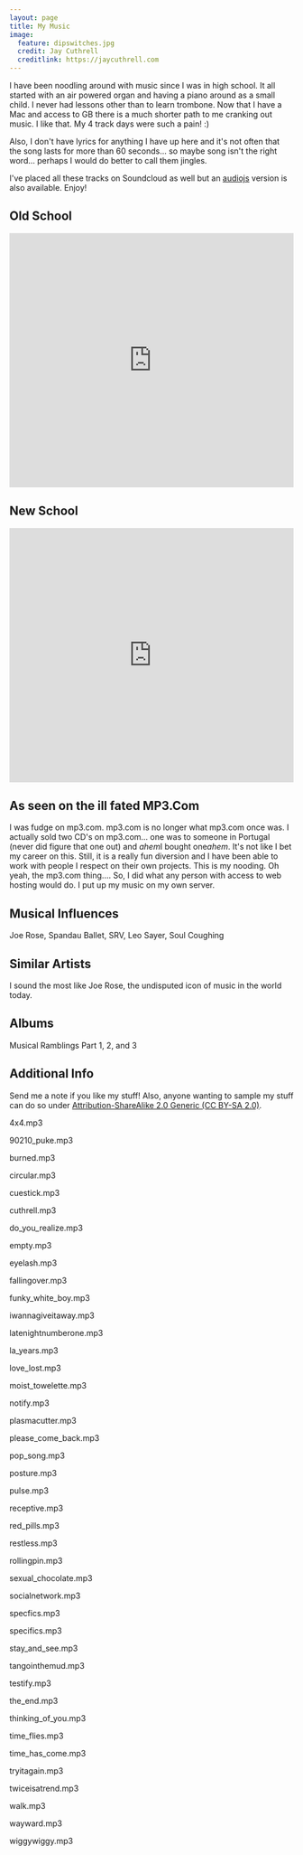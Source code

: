 ```yaml
---
layout: page
title: My Music
image:
  feature: dipswitches.jpg
  credit: Jay Cuthrell
  creditlink: https://jaycuthrell.com
---
```


I have been noodling around with music since I was in high school. It all started with an air powered organ and having a piano around as a small child. I never had lessons other than to learn trombone. Now that I have a Mac and access to GB there is a much shorter path to me cranking out music. I like that. My 4 track days were such a pain! :)

Also, I don't have lyrics for anything I have up here and it's not often that the song lasts for more than 60 seconds... so maybe song isn't the right word... perhaps I would do better to call them jingles.

I've placed all these tracks on Soundcloud as well but an [audiojs][42cf1189] version is also available. Enjoy!

  [42cf1189]: https://github.com/kolber/audiojs "audiojs"

## Old School

<iframe width="100%" height="450" scrolling="no" frameborder="no" src="http://w.soundcloud.com/player/?url=http%3A%2F%2Fapi.soundcloud.com%2Fplaylists%2F1248798&amp;auto_play=false&amp;show_artwork=true&amp;color=ff7700"></iframe>

## New School

<iframe width="100%" height="450" scrolling="no" frameborder="no" src="http://w.soundcloud.com/player/?url=http%3A%2F%2Fapi.soundcloud.com%2Fplaylists%2F1104704&amp;auto_play=false&amp;show_artwork=true&amp;color=ff7700"></iframe>

## As seen on the ill fated MP3.Com

I was fudge on mp3.com. mp3.com is no longer what mp3.com once was. I actually sold two CD's on mp3.com... one was to someone in Portugal (never did figure that one out) and *ahem*I bought one*ahem*. It's not like I bet my career on this. Still, it is a really fun diversion and I have been able to work with people I respect on their own projects. This is my nooding. Oh yeah, the mp3.com thing.... So, I did what any person with access to web hosting would do. I put up my music on my own server.


## Musical Influences

Joe Rose, Spandau Ballet, SRV, Leo Sayer, Soul Coughing

## Similar Artists

I sound the most like Joe Rose, the undisputed icon of music in the world today.

## Albums

Musical Ramblings Part 1, 2, and 3

## Additional Info

Send me a note if you like my stuff! Also, anyone wanting to sample my stuff can do so under [Attribution-ShareAlike 2.0 Generic (CC BY-SA 2.0)](http://creativecommons.org/licenses/by-sa/2.0/).

<script src="audio.min.js"></script>
<script>
   audiojs.events.ready(function() {
     var as = audiojs.createAll();
   });
 </script>

 4x4.mp3 <audio src="http://cuthrell.com/mp3/4x4.mp3" preload="auto">


 90210_puke.mp3 <audio src="http://cuthrell.com/mp3/90210_puke.mp3" preload="auto">


 burned.mp3 <audio src="http://cuthrell.com/mp3/burned.mp3" preload="auto">


 circular.mp3 <audio src="http://cuthrell.com/mp3/circular.mp3" preload="auto">


 cuestick.mp3 <audio src="http://cuthrell.com/mp3/cuestick.mp3" preload="auto">


 cuthrell.mp3 <audio src="http://cuthrell.com/mp3/cuthrell.mp3" preload="auto">


 do_you_realize.mp3 <audio src="http://cuthrell.com/mp3/do_you_realize.mp3" preload="auto">


 empty.mp3 <audio src="http://cuthrell.com/mp3/empty.mp3" preload="auto">


 eyelash.mp3 <audio src="http://cuthrell.com/mp3/eyelash.mp3" preload="auto">


 fallingover.mp3 <audio src="http://cuthrell.com/mp3/fallingover.mp3" preload="auto">


 funky_white_boy.mp3 <audio src="http://cuthrell.com/mp3/funky_white_boy.mp3" preload="auto">


 iwannagiveitaway.mp3 <audio src="http://cuthrell.com/mp3/iwannagiveitaway.mp3" preload="auto">


 latenightnumberone.mp3 <audio src="http://cuthrell.com/mp3/latenightnumberone.mp3" preload="auto">


 la_years.mp3 <audio src="http://cuthrell.com/mp3/la_years.mp3" preload="auto">


 love_lost.mp3 <audio src="http://cuthrell.com/mp3/love_lost.mp3" preload="auto">


 moist_towelette.mp3 <audio src="http://cuthrell.com/mp3/moist_towelette.mp3" preload="auto">


 notify.mp3 <audio src="http://cuthrell.com/mp3/notify.mp3" preload="auto">


 plasmacutter.mp3 <audio src="http://cuthrell.com/mp3/plasmacutter.mp3" preload="auto">


 please_come_back.mp3 <audio src="http://cuthrell.com/mp3/please_come_back.mp3" preload="auto">


 pop_song.mp3 <audio src="http://cuthrell.com/mp3/pop_song.mp3" preload="auto">


 posture.mp3 <audio src="http://cuthrell.com/mp3/posture.mp3" preload="auto">


 pulse.mp3 <audio src="http://cuthrell.com/mp3/pulse.mp3" preload="auto">


 receptive.mp3 <audio src="http://cuthrell.com/mp3/receptive.mp3" preload="auto">


 red_pills.mp3 <audio src="http://cuthrell.com/mp3/red_pills.mp3" preload="auto">


 restless.mp3 <audio src="http://cuthrell.com/mp3/restless.mp3" preload="auto">


 rollingpin.mp3 <audio src="http://cuthrell.com/mp3/rollingpin.mp3" preload="auto">


 sexual_chocolate.mp3 <audio src="http://cuthrell.com/mp3/sexual_chocolate.mp3" preload="auto">


 socialnetwork.mp3 <audio src="http://cuthrell.com/mp3/socialnetwork.mp3" preload="auto">


 specfics.mp3 <audio src="http://cuthrell.com/mp3/specfics.mp3" preload="auto">


 specifics.mp3 <audio src="http://cuthrell.com/mp3/specifics.mp3" preload="auto">


 stay_and_see.mp3 <audio src="http://cuthrell.com/mp3/stay_and_see.mp3" preload="auto">


 tangointhemud.mp3 <audio src="http://cuthrell.com/mp3/tangointhemud.mp3" preload="auto">


 testify.mp3 <audio src="http://cuthrell.com/mp3/testify.mp3" preload="auto">


 the_end.mp3 <audio src="http://cuthrell.com/mp3/the_end.mp3" preload="auto">


 thinking_of_you.mp3 <audio src="http://cuthrell.com/mp3/thinking_of_you.mp3" preload="auto">


 time_flies.mp3 <audio src="http://cuthrell.com/mp3/time_flies.mp3" preload="auto">


 time_has_come.mp3 <audio src="http://cuthrell.com/mp3/time_has_come.mp3" preload="auto">


 tryitagain.mp3 <audio src="http://cuthrell.com/mp3/tryitagain.mp3" preload="auto">


 twiceisatrend.mp3 <audio src="http://cuthrell.com/mp3/twiceisatrend.mp3" preload="auto">


 walk.mp3 <audio src="http://cuthrell.com/mp3/walk.mp3" preload="auto">


 wayward.mp3 <audio src="http://cuthrell.com/mp3/wayward.mp3" preload="auto">


 wiggywiggy.mp3 <audio src="http://cuthrell.com/mp3/wiggywiggy.mp3" preload="auto">
